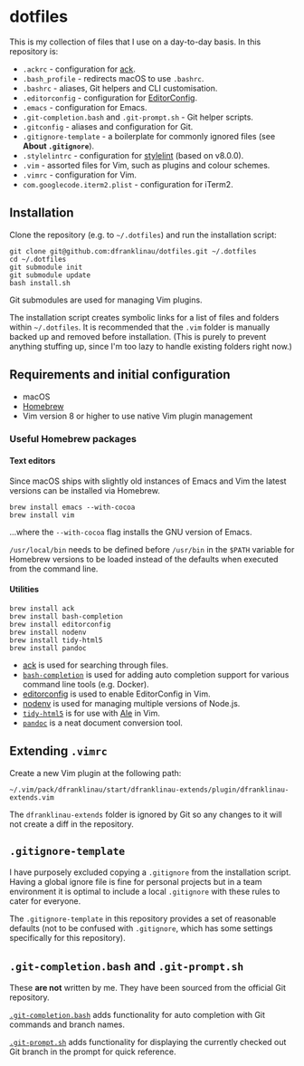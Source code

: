 # dotfiles

This is my collection of files that I use on a day-to-day basis. In this
repository is:

* `.ackrc` - configuration for [ack](https://beyondgrep.com).
* `.bash_profile` - redirects macOS to use `.bashrc`.
* `.bashrc` - aliases, Git helpers and CLI customisation.
* `.editorconfig` - configuration for [EditorConfig](http://editorconfig.org).
* `.emacs` - configuration for Emacs.
* `.git-completion.bash` and `.git-prompt.sh` - Git helper scripts.
* `.gitconfig` - aliases and configuration for Git.
* `.gitignore-template` - a boilerplate for commonly ignored files (see **About
  `.gitignore`**).
* `.stylelintrc` - configuration for [stylelint](https://stylelint.io) (based on
  v8.0.0).
* `.vim` - assorted files for Vim, such as plugins and colour schemes.
* `.vimrc` - configuration for Vim.
* `com.googlecode.iterm2.plist` - configuration for iTerm2.





## Installation

Clone the repository (e.g. to `~/.dotfiles`) and run the installation script:

```
git clone git@github.com:dfranklinau/dotfiles.git ~/.dotfiles
cd ~/.dotfiles
git submodule init
git submodule update
bash install.sh
```

Git submodules are used for managing Vim plugins.

The installation script creates symbolic links for a list of files and folders
within `~/.dotfiles`. It is recommended that the `.vim` folder is manually
backed up and removed before installation. (This is purely to prevent anything
stuffing up, since I'm too lazy to handle existing folders right now.)





## Requirements and initial configuration

* macOS
* [Homebrew](https://brew.sh/)
* Vim version 8 or higher to use native Vim plugin management


### Useful Homebrew packages

#### Text editors

Since macOS ships with slightly old instances of Emacs and Vim the latest
versions can be installed via Homebrew.

```
brew install emacs --with-cocoa
brew install vim
```

…where the `--with-cocoa` flag installs the GNU version of Emacs.

`/usr/local/bin` needs to be defined before `/usr/bin` in the `$PATH` variable
for Homebrew versions to be loaded instead of the defaults when executed from
the command line.




#### Utilities

```
brew install ack
brew install bash-completion
brew install editorconfig
brew install nodenv
brew install tidy-html5
brew install pandoc
```

- [ack](https://beyondgrep.com) is used for searching through files.
- [`bash-completion`](https://github.com/scop/bash-completion) is used for
  adding auto completion support for various command line tools (e.g. Docker).
- [editorconfig](https://github.com/editorconfig/editorconfig-core-c/) is used
  to enable EditorConfig in Vim.
- [nodenv](https://github.com/nodenv/nodenv/) is used for managing multiple
  versions of Node.js.
- [`tidy-html5`](http://www.html-tidy.org) is for use with
  [Ale](https://github.com/w0rp/ale/) in Vim.
- [`pandoc`](http://pandoc.org) is a neat document conversion tool.





## Extending `.vimrc`

Create a new Vim plugin at the following path:

```
~/.vim/pack/dfranklinau/start/dfranklinau-extends/plugin/dfranklinau-extends.vim
```

The `dfranklinau-extends` folder is ignored by Git so any changes to it will not
create a diff in the repository.





## `.gitignore-template`

I have purposely excluded copying a `.gitignore` from the installation script.
Having a global ignore file is fine for personal projects but in a team
environment it is optimal to include a local `.gitignore` with these rules to
cater for everyone.

The `.gitignore-template` in this repository provides a set of reasonable
defaults (not to be confused with `.gitignore`, which has some settings
specifically for this repository).





## `.git-completion.bash` and `.git-prompt.sh`

These **are not** written by me. They have been sourced from the official Git
repository.

[`.git-completion.bash`](https://github.com/git/git/blob/master/contrib/completion/git-completion.bash)
adds functionality for auto completion with Git commands and branch names.

[`.git-prompt.sh`](https://github.com/git/git/blob/master/contrib/completion/git-prompt.sh)
adds functionality for displaying the currently checked out Git branch in the
prompt for quick reference.
